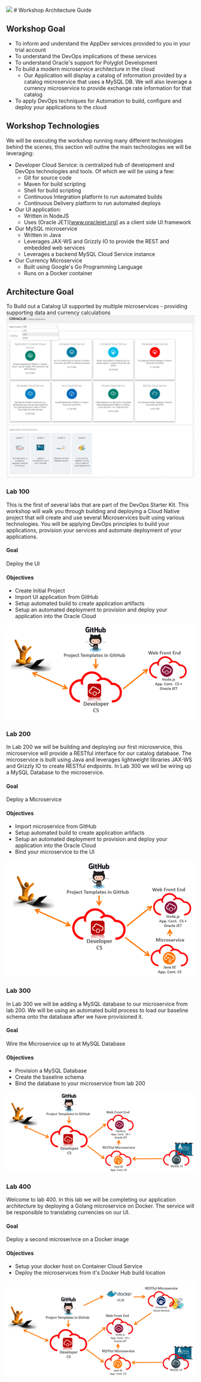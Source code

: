 <img class="float-right" src="https://oracle.github.io/learning-library/workshops/common-content/images/touch-the-cloud/ttc-logo.png" width="200">
# Workshop Architecture Guide
    
## Workshop Goal

- To inform and understand the AppDev services provided to you in your trial account
- To understand the DevOps implications of these services
- To understand Oracle's support for Polyglot Development
- To build a modern microservice architecture in the cloud
    - Our Application will display a catalog of information provided by a catalog microservice that uses a MySQL DB. We will also leverage a currency microservice to provide exchange rate information for that catalog
- To apply DevOps techniques for Automation to build, configure and deploy your applications to the cloud

## Workshop Technologies
We will be executing the workshop running many different technologies behind the scenes, this section will outlne the main technologies we will be leveraging:

 - Developer Cloud Service: is centralized hub of development and DevOps technologies and tools. Of which we will be using a few:
    - Git for source code
    - Maven for build scripting
    - Shell for build scripting
    - Continuous Integration platform to run automated builds
    - Continuous Delivery platform to run automated deploys
- Our UI application:
    - Written in NodeJS
    - Uses (Oracle JET)[www.oraclejet.org] as a client side UI framework
- Our MySQL microservice
    - Written in Java
    - Leverages JAX-WS and Grizzly IO to provide the REST and embedded web services
    - Leverages a backend MySQL Cloud Service instance
- Our Currency Microservice
    - Built using Google's Go Programming Language
    - Runs on a Docker container
    
## Architecture Goal
To Build out a Catalog UI supported by multiple microservices - providing supporting data and currency calculations
![](images/400/step29.png)

### Lab 100
This is the first of several labs that are part of the DevOps Starter Kit. This workshop will walk you through building and deploying a Cloud Native project that will create and use several Microservices built using various technologies. You will be applying DevOps principles to build your applications, provision your services and automate deployment of your applications.

#### Goal
Deploy the UI

#### Objectives
- Create Initial Project
- Import UI application from GitHub
- Setup automated build to create application artifacts
- Setup an automated deployment to provision and deploy your application into the Oracle Cloud

![](images/100/target-architecture.png)

### Lab 200
In Lab 200 we will be building and deploying our first microservice, this microservice will provide a RESTful interface for our catalog database. The microservice is built using Java and leverages lightweight libraries JAX-WS and Grizzly IO to create RESTful endpoints. In Lab 300 we will be wiring up a MySQL Database to the microservice.

#### Goal
Deploy a Microservice

#### Objectives
- Import microservice from GitHub
- Setup automated build to create application artifacts
- Setup an automated deployment to provision and deploy your application into the Oracle Cloud
- Bind your microservice to the UI

![](images/200/targeted-architecture.png)

### Lab 300
In Lab 300 we will be adding a MySQL database to our microservice from lab 200. We will be using an automated build process to load our baseline schema onto the database after we have provisioned it.

#### Goal
Wire the Microservice up to at MySQL Database

#### Objectives
- Provision a MySQL Database
- Create the baseline schema
- Bind the database to your microservice from lab 200

![](images/300/targeted-architecture.png)

### Lab 400
Welcome to lab 400. In this lab we will be completing our application architecture by deploying a Golang microservice on Docker. The service will be responsible to translating currencies on our UI.

#### Goal
Deploy a second microserivce on a Docker image

#### Objectives
- Setup your docker host on Container Cloud Service
- Deploy the microservices from it's Docker Hub build location

![](images/400/targeted-architecture.png)